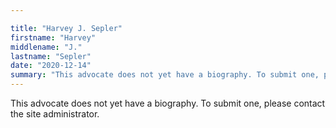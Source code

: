 ```yaml
---

title: "Harvey J. Sepler"
firstname: "Harvey"
middlename: "J."
lastname: "Sepler"
date: "2020-12-14"
summary: "This advocate does not yet have a biography. To submit one, please contact the site administrator."
---
```

This advocate does not yet have a biography. To submit one, please contact the site administrator.

